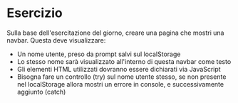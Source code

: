# Esercizio
Sulla base dell'esercitazione del giorno, creare una pagina che mostri una navbar. Questa deve visualizzare:
- Un nome utente, preso da prompt salvi sul localStorage
- Lo stesso nome sarà visualizzato all'interno di questa navbar come testo
- Gli elementi HTML utilizzati dovranno essere dichiarati via JavaScript
- Bisogna fare un controllo (try) sul nome utente stesso, se non presente nel localStorage allora mostri un errore in console, e successivamente aggiunto (catch)

